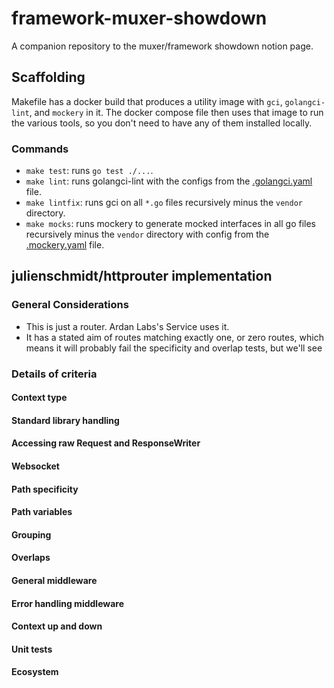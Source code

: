 # framework-muxer-showdown
A companion repository to the muxer/framework showdown notion page.

## Scaffolding

Makefile has a docker build that produces a utility image with `gci`, `golangci-lint`, and `mockery` in it. The docker compose file then uses that image to run the various tools, so you don't need to have any of them installed locally.

### Commands

* `make test`: runs `go test ./...`.
* `make lint`: runs golangci-lint with the configs from the [.golangci.yaml](.golangci.yaml) file.
* `make lintfix`: runs gci on all `*.go` files recursively minus the `vendor` directory.
* `make mocks`: runs mockery to generate mocked interfaces in all go files recursively minus the `vendor` directory with config from the [.mockery.yaml](.mockery.yaml) file.

## julienschmidt/httprouter implementation

### General Considerations

* This is just a router. Ardan Labs's Service uses it.
* It has a stated aim of routes matching exactly one, or zero routes, which means it will probably fail the specificity and overlap tests, but we'll see

### Details of criteria

#### Context type

#### Standard library handling

#### Accessing raw Request and ResponseWriter

#### Websocket

#### Path specificity

#### Path variables

#### Grouping

#### Overlaps

#### General middleware

#### Error handling middleware

#### Context up and down

#### Unit tests

#### Ecosystem

